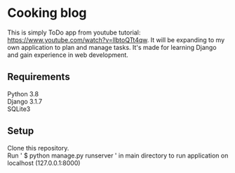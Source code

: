 # Cooking blog
This is simply ToDo app from youtube tutorial: https://www.youtube.com/watch?v=llbtoQTt4qw. It will be expanding to my own application to plan and manage tasks. It's made for learning Django and gain experience in web development.

## Requirements
Python 3.8<br>
Django 3.1.7<br>
SQLite3

## Setup
Clone this repository.<br>
Run ' $ python manage.py runserver ' in main directory to run application on localhost (127.0.0.1:8000)<br>